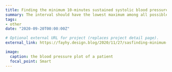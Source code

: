 ```yaml
---
title: Finding the minimum 10-minutes sustained systolic blood pressure
summary: The interval should have the lowest maximum among all possible intervals, be at least 10 minutes, and be the longest interval with that SBP. The dataset were provided by the ICU of a hospital.
tags:
- other
date: "2020-09-20T00:00:00Z"

# Optional external URL for project (replaces project detail page).
external_link: https://fayhy.design.blog/2020/11/27/sasfinding-minimum-sustained-systolic-blood-pressure/

image:
  caption: the blood pressure plot of a patient 
  focal_point: Smart
---
```

